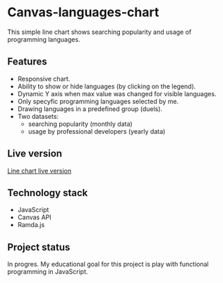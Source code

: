 # Canvas-languages-chart

This simple line chart shows searching popularity and usage of programming languages.

## Features

- Responsive chart.
- Ability to show or hide languages (by clicking on the legend).
- Dynamic Y axis when max value was changed for visible languages.
- Only specyfic programming languages selected by me.
- Drawing languages in a predefined group (duels).
- Two datasets:
  - searching popularity (monthly data)
  - usage by professional developers (yearly data)

## Live version

[Line chart live version](http://mybytes.pl/projects/chart/)

## Technology stack

- JavaScript
- Canvas API
- Ramda.js

## Project status

In progres. My educational goal for this project is play with functional programming in JavaScript.
